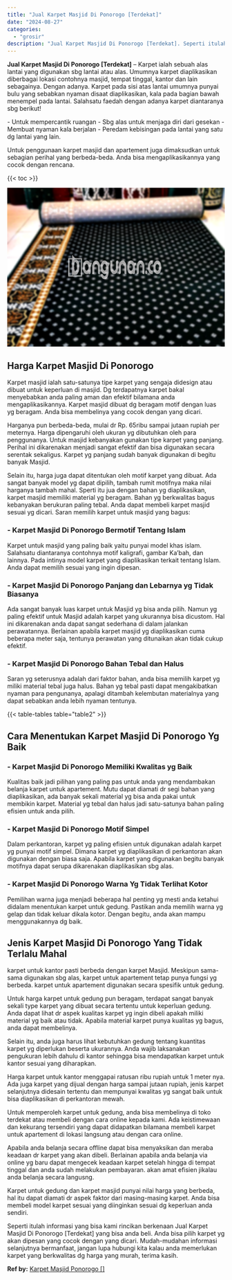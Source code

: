 ```yaml
---
title: "Jual Karpet Masjid Di Ponorogo [Terdekat]"
date: "2024-08-27"
categories: 
  - "grosir"
description: "Jual Karpet Masjid Di Ponorogo [Terdekat]. Seperti itulah informasi yang bisa kami rincikan berkenaan Jual Karpet Masjid Di Ponorogo [Terdekat] yang bisa a..."
---
```


**Jual Karpet Masjid Di Ponorogo \[Terdekat\]** – Karpet ialah sebuah alas lantai yang digunakan sbg lantai atau alas. Umumnya karpet diaplikasikan diberbagai lokasi contohnya masjid, tempat tinggal, kantor dan lain sebagainya. Dengan adanya. Karpet pada sisi atas lantai umumnya punyai bulu yang sebabkan nyaman disaat diaplikasikan, kala pada bagian bawah menempel pada lantai. Salahsatu faedah dengan adanya karpet diantaranya sbg berikut!

\- Untuk mempercantik ruangan - Sbg alas untuk menjaga diri dari gesekan - Membuat nyaman kala berjalan - Peredam kebisingan pada lantai yang satu dg lantai yang lain.

Untuk penggunaan karpet masjid dan apartement juga dimaksudkan untuk sebagian perihal yang berbeda-beda. Anda bisa mengaplikasikannya yang cocok dengan rencana.

{{< toc >}}

![Jual Karpet Masjid Di Ponorogo [Terdekat]](/images/grosir-karpet-murah-47.png)

## Harga Karpet Masjid Di Ponorogo

Karpet masjid ialah satu-satunya tipe karpet yang sengaja didesign atau dibuat untuk keperluan di masjid. Dg terdapatnya karpet bakal menyebabkan anda paling aman dan efektif bilamana anda mengaplikasikannya. Karpet masjid dibuat dg beragam motif dengan luas yg beragam. Anda bisa membelinya yang cocok dengan yang dicari.

Harganya pun berbeda-beda, mulai dr Rp. 65ribu sampai jutaan rupiah per meternya. Harga dipengaruhi oleh ukuran yg dibutuhkan oleh para penggunanya. Untuk masjid kebanyakan gunakan tipe karpet yang panjang. Perihal ini dikarenakan menjadi sangat efektif dan bisa digunakan secara serentak sekaligus. Karpet yg panjang sudah banyak digunakan di begitu banyak Masjid.

Selain itu, harga juga dapat ditentukan oleh motif karpet yang dibuat. Ada sangat banyak model yg dapat dipilih, tambah rumit motifnya maka nilai harganya tambah mahal. Sperti itu jua dengan bahan yg diaplikasikan, karpet masjid memiliki material yg beragam. Bahan yg berkwalitas bagus kebanyakan berukuran paling tebal. Anda dapat membeli karpet masjid sesuai yg dicari. Saran memilih karpet untuk masjid yang bagus:

### \- Karpet Masjid Di Ponorogo Bermotif Tentang Islam

Karpet untuk masjid yang paling baik yaitu punyai model khas islam. Salahsatu diantaranya contohnya motif kaligrafi, gambar Ka’bah, dan lainnya. Pada intinya model karpet yang diaplikasikan terkait tentang Islam. Anda dapat memilih sesuai yang ingin dipesan.

### \- Karpet Masjid Di Ponorogo Panjang dan Lebarnya yg Tidak Biasanya

Ada sangat banyak luas karpet untuk Masjid yg bisa anda pilih. Namun yg paling efektif untuk Masjid adalah karpet yang ukurannya bisa dicustom. Hal ini dikarenakan anda dapat sangat sederhana di dalam jalankan perawatannya. Berlainan apabila karpet masjid yg diaplikasikan cuma beberapa meter saja, tentunya perawatan yang ditunaikan akan tidak cukup efektif.

### \- Karpet Masjid Di Ponorogo Bahan Tebal dan Halus

Saran yg seterusnya adalah dari faktor bahan, anda bisa memilih karpet yg miliki material tebal juga halus. Bahan yg tebal pasti dapat mengakibatkan nyaman para pengunanya, apalagi ditambah kelembutan materialnya yang dapat sebabkan anda lebih nyaman tentunya.

{{< table-tables table="table2" >}}

## Cara Menentukan Karpet Masjid Di Ponorogo Yg Baik

### \- Karpet Masjid Di Ponorogo Memiliki Kwalitas yg Baik

Kualitas baik jadi pilihan yang paling pas untuk anda yang mendambakan belanja karpet untuk apartement. Mutu dapat diamati dr segi bahan yang diaplikasikan, ada banyak sekali material yg bisa anda pakai untuk membikin karpet. Material yg tebal dan halus jadi satu-satunya bahan paling efisien untuk anda pilih.

### \- Karpet Masjid Di Ponorogo Motif Simpel

Dalam perkantoran, karpet yg paling efisien untuk digunakan adalah karpet yg punyai motif simpel. Dimana karpet yg diaplikasikan di perkantoran akan digunakan dengan biasa saja. Apabila karpet yang digunakan begitu banyak motifnya dapat serupa dikarenakan diaplikasikan sbg alas.

### \- Karpet Masjid Di Ponorogo Warna Yg Tidak Terlihat Kotor

Pemilihan warna juga menjadi beberapa hal penting yg mesti anda ketahui didalam menentukan karpet untuk gedung. Pastikan anda memilih warna yg gelap dan tidak keluar dikala kotor. Dengan begitu, anda akan mampu menggunakannya dg baik.

## Jenis Karpet Masjid Di Ponorogo Yang Tidak Terlalu Mahal

karpet untuk kantor pasti berbeda dengan karpet Masjid. Meskipun sama-sama digunakan sbg alas, karpet untuk apartement tetap punya fungsi yg berbeda. karpet untuk apartement digunakan secara spesifik untuk gedung.

Untuk harga karpet untuk gedung pun beragam, terdapat sangat banyak sekali type karpet yang dibuat secara tertentu untuk keperluan gedung. Anda dapat lihat dr aspek kualitas karpet yg ingin dibeli apakah miliki material yg baik atau tidak. Apabila material karpet punya kualitas yg bagus, anda dapat membelinya.

Selain itu, anda juga harus lihat kebutuhkan gedung tentang kuantitas karpet yg diperlukan beserta ukurannya. Anda wajib laksanakan pengukuran lebih dahulu di kantor sehingga bisa mendapatkan karpet untuk kantor sesuai yang diharapkan.

Harga karpet untuk kantor menggapai ratusan ribu rupiah untuk 1 meter nya. Ada juga karpet yang dijual dengan harga sampai jutaan rupiah, jenis karpet selanjutnya didesain tertentu dan mempunyai kwalitas yg sangat baik untuk bisa diaplikasikan di perkantoran mewah.

Untuk memperoleh karpet untuk gedung, anda bisa membelinya di toko terdekat atau membeli dengan cara online kepada kami. Ada keistimewaan dan kekurang tersendiri yang dapat didapatkan bilamana membeli karpet untuk apartement di lokasi langsung atau dengan cara online.

Apabila anda belanja secara offline dapat bisa menyaksikan dan meraba keadaan dr karpet yang akan dibeli. Berlainan apabila anda belanja via online yg baru dapat mengecek keadaan karpet setelah hingga di tempat tinggal dan anda sudah melakukan pembayaran. akan amat efisien jikalau anda belanja secara langusng.

Karpet untuk gedung dan karpet masjid punyai nilai harga yang berbeda, hal itu dapat diamati dr aspek faktor dari masing-masing karpet. Anda bisa membeli model karpet sesuai yang diinginkan sesuai dg keperluan anda sendiri.

Seperti itulah informasi yang bisa kami rincikan berkenaan Jual Karpet Masjid Di Ponorogo \[Terdekat\] yang bisa anda beli. Anda bisa pilih karpet yg akan dipesan yang cocok dengan yang dicari. Mudah-mudahan informasi selanjutnya bermanfaat, jangan lupa hubungi kita kalau anda memerlukan karpet yang berkwalitas dg harga yang murah, terima kasih.

**Ref by:**  [Karpet Masjid Ponorogo []](https://id.wikipedia.org/wiki/Karpet)
